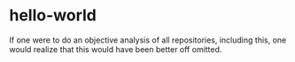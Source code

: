 # hello-world
If one were to do an objective analysis of all repositories, including this, one would realize that this would have been better off omitted.
